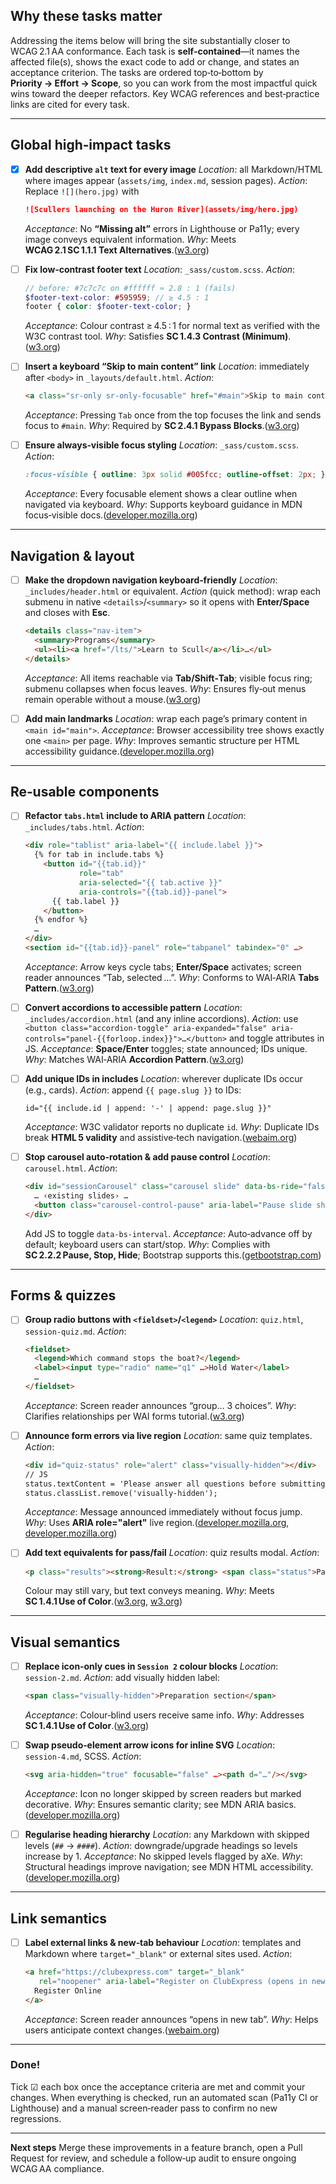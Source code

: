 ## Why these tasks matter

Addressing the items below will bring the site substantially closer to WCAG 2.1 AA conformance. Each task is **self‑contained**—it names the affected file(s), shows the exact code to add or change, and states an acceptance criterion. The tasks are ordered top‑to‑bottom by **Priority → Effort → Scope**, so you can work from the most impactful quick wins toward the deeper refactors. Key WCAG references and best‑practice links are cited for every task.

---

## Global high‑impact tasks

* [x] **Add descriptive `alt` text for every image**
  *Location*: all Markdown/HTML where images appear (`assets/img`, `index.md`, session pages).
  *Action*: Replace `![](hero.jpg)` with

  ```markdown
  ![Scullers launching on the Huron River](assets/img/hero.jpg)
  ```

  *Acceptance*: No **“Missing alt”** errors in Lighthouse or Pa11y; every image conveys equivalent information.
  *Why*: Meets **WCAG 2.1 SC 1.1.1 Text Alternatives**.([w3.org][1])

* [ ] **Fix low‑contrast footer text**
  *Location*: `_sass/custom.scss`.
  *Action*:

  ```scss
  // before: #7c7c7c on #ffffff ≈ 2.8 : 1 (fails)
  $footer-text-color: #595959; // ≥ 4.5 : 1
  footer { color: $footer-text-color; }
  ```

  *Acceptance*: Colour contrast ≥ 4.5 : 1 for normal text as verified with the W3C contrast tool.
  *Why*: Satisfies **SC 1.4.3 Contrast (Minimum)**.([w3.org][2])

* [ ] **Insert a keyboard “Skip to main content” link**
  *Location*: immediately after `<body>` in `_layouts/default.html`.
  *Action*:

  ```html
  <a class="sr-only sr-only-focusable" href="#main">Skip to main content</a>
  ```

  *Acceptance*: Pressing `Tab` once from the top focuses the link and sends focus to `#main`.
  *Why*: Required by **SC 2.4.1 Bypass Blocks**.([w3.org][3])

* [ ] **Ensure always‑visible focus styling**
  *Location*: `_sass/custom.scss`.
  *Action*:

  ```scss
  :focus-visible { outline: 3px solid #005fcc; outline-offset: 2px; }
  ```

  *Acceptance*: Every focusable element shows a clear outline when navigated via keyboard.
  *Why*: Supports keyboard guidance in MDN focus‑visible docs.([developer.mozilla.org][4])

---

## Navigation & layout

* [ ] **Make the dropdown navigation keyboard‑friendly**
  *Location*: `_includes/header.html` or equivalent.
  *Action* (quick method): wrap each submenu in native `<details>`/`<summary>` so it opens with **Enter/Space** and closes with **Esc**.

  ```html
  <details class="nav-item">
    <summary>Programs</summary>
    <ul><li><a href="/lts/">Learn to Scull</a></li>…</ul>
  </details>
  ```

  *Acceptance*: All items reachable via **Tab/Shift‑Tab**; visible focus ring; submenu collapses when focus leaves.
  *Why*: Ensures fly‑out menus remain operable without a mouse.([w3.org][5])

* [ ] **Add main landmarks**
  *Location*: wrap each page’s primary content in `<main id="main">`.
  *Acceptance*: Browser accessibility tree shows exactly one `<main>` per page.
  *Why*: Improves semantic structure per HTML accessibility guidance.([developer.mozilla.org][6])

---

## Re‑usable components

* [ ] **Refactor `tabs.html` include to ARIA pattern**
  *Location*: `_includes/tabs.html`.
  *Action*:

  ```html
  <div role="tablist" aria-label="{{ include.label }}">
    {% for tab in include.tabs %}
      <button id="{{tab.id}}"
              role="tab"
              aria-selected="{{ tab.active }}"
              aria-controls="{{tab.id}}-panel">
        {{ tab.label }}
      </button>
    {% endfor %}
    …
  </div>
  <section id="{{tab.id}}-panel" role="tabpanel" tabindex="0" …>
  ```

  *Acceptance*: Arrow keys cycle tabs; **Enter/Space** activates; screen reader announces “Tab, selected …”.
  *Why*: Conforms to WAI‑ARIA **Tabs Pattern**.([w3.org][7])

* [ ] **Convert accordions to accessible pattern**
  *Location*: `_includes/accordion.html` (and any inline accordions).
  *Action*: use `<button class="accordion-toggle" aria-expanded="false" aria-controls="panel‑{{forloop.index}}">…</button>` and toggle attributes in JS.
  *Acceptance*: **Space/Enter** toggles; state announced; IDs unique.
  *Why*: Matches WAI‑ARIA **Accordion Pattern**.([w3.org][8])

* [ ] **Add unique IDs in includes**
  *Location*: wherever duplicate IDs occur (e.g., cards).
  *Action*: append `{{ page.slug }}` to IDs:

  ```liquid
  id="{{ include.id | append: '-' | append: page.slug }}"
  ```

  *Acceptance*: W3C validator reports no duplicate `id`.
  *Why*: Duplicate IDs break **HTML 5 validity** and assistive‑tech navigation.([webaim.org][9])

* [ ] **Stop carousel auto‑rotation & add pause control**
  *Location*: `carousel.html`.
  *Action*:

  ```html
  <div id="sessionCarousel" class="carousel slide" data-bs-ride="false">
    … ‹existing slides› …
    <button class="carousel-control-pause" aria-label="Pause slide show">❚❚</button>
  </div>
  ```

  Add JS to toggle `data-bs-interval`.
  *Acceptance*: Auto‑advance off by default; keyboard users can start/stop.
  *Why*: Complies with **SC 2.2.2 Pause, Stop, Hide**; Bootstrap supports this.([getbootstrap.com][10])

---

## Forms & quizzes

* [ ] **Group radio buttons with `<fieldset>`/`<legend>`**
  *Location*: `quiz.html`, `session‑quiz.md`.
  *Action*:

  ```html
  <fieldset>
    <legend>Which command stops the boat?</legend>
    <label><input type="radio" name="q1" …>Hold Water</label>
    …
  </fieldset>
  ```

  *Acceptance*: Screen reader announces “group… 3 choices”.
  *Why*: Clarifies relationships per WAI forms tutorial.([w3.org][11])

* [ ] **Announce form errors via live region**
  *Location*: same quiz templates.
  *Action*:

  ```html
  <div id="quiz-status" role="alert" class="visually-hidden"></div>
  // JS
  status.textContent = 'Please answer all questions before submitting';
  status.classList.remove('visually-hidden');
  ```

  *Acceptance*: Message announced immediately without focus jump.
  *Why*: Uses **ARIA role="alert"** live region.([developer.mozilla.org][12], [developer.mozilla.org][13])

* [ ] **Add text equivalents for pass/fail**
  *Location*: quiz results modal.
  *Action*:

  ```html
  <p class="results"><strong>Result:</strong> <span class="status">Passed</span></p>
  ```

  Colour may still vary, but text conveys meaning.
  *Why*: Meets **SC 1.4.1 Use of Color**.([w3.org][14], [w3.org][15])

---

## Visual semantics

* [ ] **Replace icon‑only cues in `Session 2` colour blocks**
  *Location*: `session‑2.md`.
  *Action*: add visually hidden label:

  ```html
  <span class="visually-hidden">Preparation section</span>
  ```

  *Acceptance*: Colour‑blind users receive same info.
  *Why*: Addresses **SC 1.4.1 Use of Color**.([w3.org][16])

* [ ] **Swap pseudo‑element arrow icons for inline SVG**
  *Location*: `session‑4.md`, SCSS.
  *Action*:

  ```html
  <svg aria-hidden="true" focusable="false" …><path d="…"/></svg>
  ```

  *Acceptance*: Icon no longer skipped by screen readers but marked decorative.
  *Why*: Ensures semantic clarity; see MDN ARIA basics.([developer.mozilla.org][17])

* [ ] **Regularise heading hierarchy**
  *Location*: any Markdown with skipped levels (`##` → `####`).
  *Action*: downgrade/upgrade headings so levels increase by 1.
  *Acceptance*: No skipped levels flagged by aXe.
  *Why*: Structural headings improve navigation; see MDN HTML accessibility.([developer.mozilla.org][6])

---

## Link semantics

* [ ] **Label external links & new‑tab behaviour**
  *Location*: templates and Markdown where `target="_blank"` or external sites used.
  *Action*:

  ```html
  <a href="https://clubexpress.com" target="_blank"
     rel="noopener" aria-label="Register on ClubExpress (opens in new tab)">
    Register Online
  </a>
  ```

  *Acceptance*: Screen reader announces “opens in new tab”.
  *Why*: Helps users anticipate context changes.([webaim.org][9])

---

### Done!

Tick ☑︎ each box once the acceptance criteria are met and commit your changes. When everything is checked, run an automated scan (Pa11y CI or Lighthouse) and a manual screen‑reader pass to confirm no new regressions.

---

**Next steps**
Merge these improvements in a feature branch, open a Pull Request for review, and schedule a follow‑up audit to ensure ongoing WCAG AA compliance.

[1]: https://www.w3.org/WAI/WCAG21/Understanding/text-alternatives?utm_source=chatgpt.com "Understanding Guideline 1.1: Text Alternatives | WAI | W3C"
[2]: https://www.w3.org/WAI/WCAG21/Understanding/contrast-minimum.html?utm_source=chatgpt.com "Understanding Success Criterion 1.4.3: Contrast (Minimum) | WAI | W3C"
[3]: https://www.w3.org/WAI/WCAG21/Understanding/bypass-blocks.html?utm_source=chatgpt.com "Understanding Success Criterion 2.4.1: Bypass Blocks | WAI | W3C"
[4]: https://developer.mozilla.org/en-US/docs/Web/CSS/%3Afocus-visible?utm_source=chatgpt.com ":focus-visible - CSS | MDN"
[5]: https://www.w3.org/WAI/tutorials/menus/flyout/?utm_source=chatgpt.com "Fly-out Menus | Web Accessibility Initiative (WAI) | W3C"
[6]: https://developer.mozilla.org/en-US/docs/Learn_web_development/Core/Accessibility/HTML?utm_source=chatgpt.com "HTML: A good basis for accessibility - MDN Web Docs"
[7]: https://www.w3.org/WAI/ARIA/apg/patterns/tabs/?utm_source=chatgpt.com "Tabs Pattern | APG | WAI | W3C"
[8]: https://www.w3.org/WAI/ARIA/apg/patterns/accordion/?utm_source=chatgpt.com "Accordion Pattern (Sections With Show/Hide Functionality)"
[9]: https://webaim.org/standards/wcag/checklist?utm_source=chatgpt.com "WebAIM's WCAG 2 Checklist"
[10]: https://getbootstrap.com/docs/5.3/components/carousel/?utm_source=chatgpt.com "Carousel · Bootstrap v5.3"
[11]: https://www.w3.org/WAI/tutorials/forms/grouping/?utm_source=chatgpt.com "Grouping Controls | Web Accessibility Initiative (WAI) | W3C"
[12]: https://developer.mozilla.org/en-US/docs/Web/Accessibility/ARIA/Reference/Roles/alert_role?utm_source=chatgpt.com "ARIA: alert role - ARIA | MDN - MDN Web Docs"
[13]: https://developer.mozilla.org/en-US/docs/Web/Accessibility/ARIA/Guides/Live_regions?utm_source=chatgpt.com "ARIA live regions - MDN Web Docs"
[14]: https://www.w3.org/WAI/WCAG21/Understanding/use-of-color.html?utm_source=chatgpt.com "Understanding Success Criterion 1.4.1: Use of Color | WAI | W3C"
[15]: https://www.w3.org/TR/UNDERSTANDING-WCAG20/visual-audio-contrast-without-color.html?utm_source=chatgpt.com "Understanding Success Criterion 1.4.1 | Understanding WCAG 2.0"
[16]: https://www.w3.org/WAI/WCAG21/Techniques/general/G183.html?utm_source=chatgpt.com "Using a contrast ratio of 3:1 with surrounding text and providing ..."
[17]: https://developer.mozilla.org/en-US/docs/Web/Accessibility/ARIA?utm_source=chatgpt.com "ARIA - Accessibility | MDN - MDN Web Docs"
